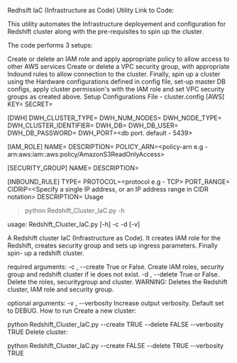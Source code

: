 Redhsift IaC (Infrastructure as Code) Utility
Link to Code: 

This utility automates the Infrastructure deployement and configuration for Redshift cluster along with the pre-requisites to spin up the cluster.

The code performs 3 setups:

Create or delete an IAM role and apply appropriate policy to allow access to other AWS services
Create or delete a VPC security group, with appropriate Indound rules to allow connection to the cluster.
Finally, spin up a cluster using the Hardware configurations defined in config file, set-up master DB configs, apply cluster permission's with the IAM role and set VPC security groups as created above.
Setup Configurations File - cluster.config
[AWS]
KEY=<Your Access Key>
SECRET=<Your Secret Access Key>

[DWH] 
DWH_CLUSTER_TYPE=<single or multi node cluster>
DWH_NUM_NODES=<number of nodes>
DWH_NODE_TYPE=<Node type e.g. dc2.large>
DWH_CLUSTER_IDENTIFIER=<cluster identifier>
DWH_DB=<db name>
DWH_DB_USER=<db user>
DWH_DB_PASSWORD=<db password>
DWH_PORT=<db port. default - 5439>


[IAM_ROLE]
NAME=<role-name>
DESCRIPTION=<role-description>
POLICY_ARN=<policy-arn e.g - arn:aws:iam::aws:policy/AmazonS3ReadOnlyAccess>

[SECURITY_GROUP]
NAME=<redshift-security-group-name>
DESCRIPTION=<security-group-description>

[INBOUND_RULE]
TYPE=<Redshift>
PROTOCOL=<protocol e.g - TCP>
PORT_RANGE=<port>
CIDRIP=<Specify a single IP address, or an IP address range in CIDR notation>
DESCRIPTION=<description>
Usage
> python Redshift_Cluster_IaC.py -h

usage: Redshift_Cluster_IaC.py [-h] -c  -d  [-v]

A Redshift cluster IaC (Infrastructure as Code). It creates IAM role for the
Redshift, creates security group and sets up ingress parameters. Finally spin-
up a redshift cluster.

required arguments:
  -c , --create      True or False. Create IAM roles, security group and
                     redshift cluster if ie does not exist.
  -d , --delete      True or False. Delete the roles, securitygroup and
                     cluster. WARNING: Deletes the Redshift cluster, IAM role
                     and security group.

optional arguments:
  -v , --verbosity   Increase output verbosity. Default set to DEBUG. 
How to run
Create a new cluster:

python Redshift_Cluster_IaC.py --create TRUE --delete FALSE --verbosity TRUE
Delete cluster:

python Redshift_Cluster_IaC.py --create FALSE --delete TRUE --verbosity TRUE
